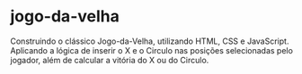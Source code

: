 # jogo-da-velha
Construindo o clássico Jogo-da-Velha, utilizando HTML, CSS e JavaScript. Aplicando a lógica de inserir o X e o Circulo nas posições selecionadas pelo jogador, além de calcular a vitória do X ou do Circulo.
